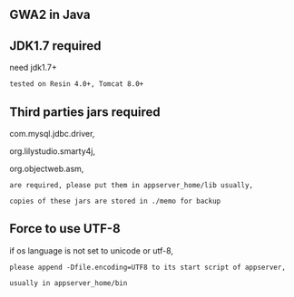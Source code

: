 ## GWA2 in Java


## JDK1.7 required ##
need jdk1.7+
	
	tested on Resin 4.0+, Tomcat 8.0+

## Third parties jars required  ##
com.mysql.jdbc.driver,

org.lilystudio.smarty4j,

org.objectweb.asm,

	are required, please put them in appserver_home/lib usually,
	
	copies of these jars are stored in ./memo for backup

## Force to use UTF-8 ##
if os language is not set to unicode or utf-8, 

	please append -Dfile.encoding=UTF8 to its start script of appserver,
	
	usually in appserver_home/bin
